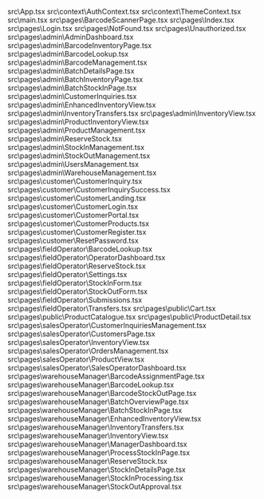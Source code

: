 src\App.tsx
src\context\AuthContext.tsx
src\context\ThemeContext.tsx
src\main.tsx
src\pages\BarcodeScannerPage.tsx
src\pages\Index.tsx
src\pages\Login.tsx
src\pages\NotFound.tsx
src\pages\Unauthorized.tsx
src\pages\admin\AdminDashboard.tsx
src\pages\admin\BarcodeInventoryPage.tsx
src\pages\admin\BarcodeLookup.tsx
src\pages\admin\BarcodeManagement.tsx
src\pages\admin\BatchDetailsPage.tsx
src\pages\admin\BatchInventoryPage.tsx
src\pages\admin\BatchStockInPage.tsx
src\pages\admin\CustomerInquiries.tsx
src\pages\admin\EnhancedInventoryView.tsx
src\pages\admin\InventoryTransfers.tsx
src\pages\admin\InventoryView.tsx
src\pages\admin\ProductInventoryView.tsx
src\pages\admin\ProductManagement.tsx
src\pages\admin\ReserveStock.tsx
src\pages\admin\StockInManagement.tsx
src\pages\admin\StockOutManagement.tsx
src\pages\admin\UsersManagement.tsx
src\pages\admin\WarehouseManagement.tsx
src\pages\customer\CustomerInquiry.tsx
src\pages\customer\CustomerInquirySuccess.tsx
src\pages\customer\CustomerLanding.tsx
src\pages\customer\CustomerLogin.tsx
src\pages\customer\CustomerPortal.tsx
src\pages\customer\CustomerProducts.tsx
src\pages\customer\CustomerRegister.tsx
src\pages\customer\ResetPassword.tsx
src\pages\fieldOperator\BarcodeLookup.tsx
src\pages\fieldOperator\OperatorDashboard.tsx
src\pages\fieldOperator\ReserveStock.tsx
src\pages\fieldOperator\Settings.tsx
src\pages\fieldOperator\StockInForm.tsx
src\pages\fieldOperator\StockOutForm.tsx
src\pages\fieldOperator\Submissions.tsx
src\pages\fieldOperator\Transfers.tsx
src\pages\public\Cart.tsx
src\pages\public\ProductCatalogue.tsx
src\pages\public\ProductDetail.tsx
src\pages\salesOperator\CustomerInquiriesManagement.tsx
src\pages\salesOperator\CustomersPage.tsx
src\pages\salesOperator\InventoryView.tsx
src\pages\salesOperator\OrdersManagement.tsx
src\pages\salesOperator\ProductView.tsx
src\pages\salesOperator\SalesOperatorDashboard.tsx
src\pages\warehouseManager\BarcodeAssignmentPage.tsx
src\pages\warehouseManager\BarcodeLookup.tsx
src\pages\warehouseManager\BarcodeStockOutPage.tsx
src\pages\warehouseManager\BatchOverviewPage.tsx
src\pages\warehouseManager\BatchStockInPage.tsx
src\pages\warehouseManager\EnhancedInventoryView.tsx
src\pages\warehouseManager\InventoryTransfers.tsx
src\pages\warehouseManager\InventoryView.tsx
src\pages\warehouseManager\ManagerDashboard.tsx
src\pages\warehouseManager\ProcessStockInPage.tsx
src\pages\warehouseManager\ReserveStock.tsx
src\pages\warehouseManager\StockInDetailsPage.tsx
src\pages\warehouseManager\StockInProcessing.tsx
src\pages\warehouseManager\StockOutApproval.tsx
